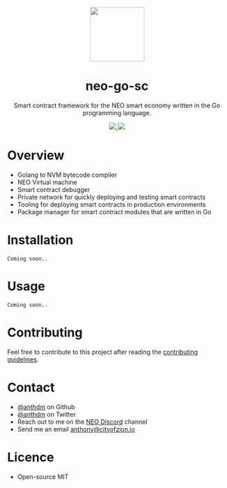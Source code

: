 <p align="center">
<img
    src="http://res.cloudinary.com/vidsy/image/upload/v1503160820/CoZ_Icon_DARKBLUE_200x178px_oq0gxm.png"
    width="125px"
  >
</p>

<h1 align="center">neo-go-sc</h1>

<p align="center">
    Smart contract framework for the NEO smart economy written in the Go programming language.
</p>

<p align="center">
  <a href="https://github.com/CityOfZion/neo-go-sc/releases">
    <img src="https://img.shields.io/github/tag/CityOfZion/neo-go-sc.svg?style=flat">
  </a>
  <a href="https://circleci.com/gh/CityOfZion/neo-go-sc/tree/master">
    <img src="https://circleci.com/gh/CityOfZion/neo-go-sc/tree/master.svg?style=shield">
  </a>
</p>

# Overview
- Golang to NVM bytecode compiler
- NEO Virtual machine
- Smart contract debugger
- Private network for quickly deploying and testing smart contracts
- Tooling for deploying smart contracts in production environments
- Package manager for smart contract modules that are written in Go

# Installation
```
Coming soon..
```

# Usage
```
Coming soon..
```

# Contributing
Feel free to contribute to this project after reading the
[contributing guidelines](https://github.com/CityOfZion/neo-go-sc/blob/master/CONTRIBUTING.md).

# Contact
- [@anthdm](https://github.com/anthdm) on Github
- [@anthdm](https://twitter.com/anthdm) on Twitter
- Reach out to me on the [NEO Discord](https://discordapp.com/invite/R8v48YA) channel
- Send me an email anthony@cityofzion.io

# Licence
- Open-source MIT
